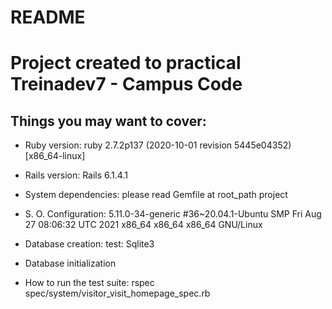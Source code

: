 # README

# Project created to practical Treinadev7 - Campus Code

## Things you may want to cover:

* Ruby version: ruby 2.7.2p137 (2020-10-01 revision 5445e04352) [x86_64-linux]

* Rails version: Rails 6.1.4.1

* System dependencies: please read Gemfile at root_path project

* S. O. Configuration: 5.11.0-34-generic #36~20.04.1-Ubuntu SMP Fri Aug 27 08:06:32 UTC 2021 x86_64 x86_64 x86_64 GNU/Linux

* Database creation: test: Sqlite3

* Database initialization

* How to run the test suite: rspec spec/system/visitor_visit_homepage_spec.rb

